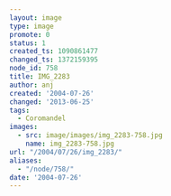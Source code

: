 ```yaml
---
layout: image
type: image
promote: 0
status: 1
created_ts: 1090861477
changed_ts: 1372159395
node_id: 758
title: IMG_2283
author: anj
created: '2004-07-26'
changed: '2013-06-25'
tags:
  - Coromandel
images:
  - src: image/images/img_2283-758.jpg
    name: img_2283-758.jpg
url: "/2004/07/26/img_2283/"
aliases:
  - "/node/758/"
date: '2004-07-26'
---
```



